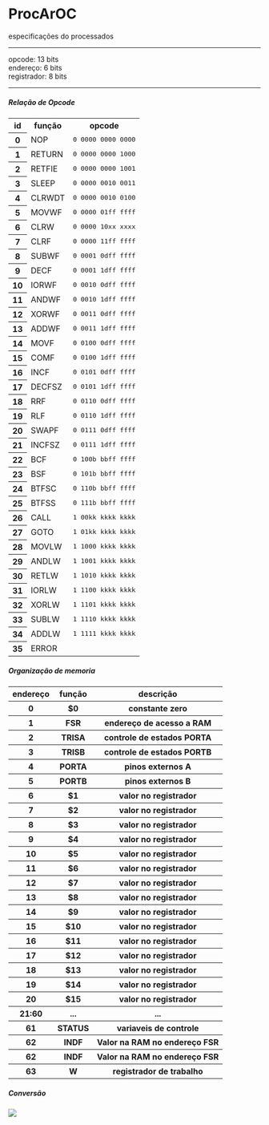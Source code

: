 # ProcArOC

especificações do processados

<hr>

opcode: 13 bits <br />
endereço: 6 bits <br />
registrador: 8 bits <br />

<hr>

<h5> Relação de Opcode</h5>

<table style="width:100%">
	<tr>
		<th>id</th>
		<th>função</th>
    		<th>opcode</th>
  	</tr>
  	<tr>
		<th>0</th>
    		<td>NOP</td>
    		<td><tt>0 0000 0000 0000</tt></td>
  	</tr>
  	<tr>
		<th>1</th>
    		<td>RETURN</td>
    		<td><tt>0 0000 0000 1000</tt></td>
  	</tr>
  	<tr>
		<th>2</th>
    		<td>RETFIE</td>
    		<td><tt>0 0000 0000 1001</tt></td>
  	</tr>
  	<tr>
		<th>3</th>
    		<td>SLEEP</td>
    		<td><tt>0 0000 0010 0011</tt></td>
  	</tr>
  	<tr>
		<th>4</th>
    		<td>CLRWDT</td>
    		<td><tt>0 0000 0010 0100</tt></td>
  	</tr>
  	<tr>
		<th>5</th>
    		<td>MOVWF</td>
    		<td><tt>0 0000 01ff ffff</tt></td>
  	</tr>
  	<tr>
		<th>6</th>
    		<td>CLRW</td>
    		<td><tt>0 0000 10xx xxxx</tt></td>
  	</tr>
	<tr>
		<th>7</th>
    		<td>CLRF</td>
		<td><tt>0 0000 11ff ffff</tt></td>
  	</tr>
  	<tr>
		<th>8</th>
    		<td>SUBWF</td>
    		<td><tt>0 0001 0dff ffff</tt></td>
  	</tr>
  	<tr>
		<th>9</th>
    		<td>DECF</td>
    		<td><tt>0 0001 1dff ffff</tt></td>
  	</tr>
  	<tr>
		<th>10</th>
    		<td>IORWF</td>
    		<td><tt>0 0010 0dff ffff</tt></td>
  	</tr>
  	<tr>
		<th>11</th>
    		<td>ANDWF</td>
    		<td><tt>0 0010 1dff ffff</tt></td>
  	</tr>
  	<tr>
		<th>12</th>
    		<td>XORWF</td>
    		<td><tt>0 0011 0dff ffff</tt></td>
  	</tr>
  	<tr>
		<th>13</th>
    		<td>ADDWF</td>
    		<td><tt>0 0011 1dff ffff</tt></td>
  	</tr>
  	<tr>
		<th>14</th>
    		<td>MOVF</td>
    		<td><tt>0 0100 0dff ffff</tt></td>
  	</tr>
  	<tr>
		<th>15</th>
    		<td>COMF</td>
    		<td><tt>0 0100 1dff ffff</tt></td>
  	</tr>
  	<tr>
		<th>16</th>
    		<td>INCF</td>
    		<td><tt>0 0101 0dff ffff</tt></td>
  	</tr>
  	<tr>
		<th>17</th>
    		<td>DECFSZ</td>
    		<td><tt>0 0101 1dff ffff</tt></td>
  	</tr>
  	<tr>
		<th>18</th>
    		<td>RRF</td>
    		<td><tt>0 0110 0dff ffff</tt></td>
  	</tr>
  	<tr>
		<th>19</th>
    		<td>RLF</td>
    		<td><tt>0 0110 1dff ffff</tt></td>
  	</tr>
  	<tr>
		<th>20</th>
    		<td>SWAPF</td>
    		<td><tt>0 0111 0dff ffff</tt></td>
  	</tr>
  	<tr>
		<th>21</th>
    		<td>INCFSZ</td>
    		<td><tt>0 0111 1dff ffff</tt></td>
  	</tr>
  	<tr>
		<th>22</th>
    		<td>BCF</td>
    		<td><tt>0 100b bbff ffff</tt></td>
  	</tr>
  	<tr>
		<th>23</th>
    		<td>BSF</td>
    		<td><tt>0 101b bbff ffff</tt></td>
  	</tr>
  	<tr>
		<th>24</th>
    		<td>BTFSC</td>
    		<td><tt>0 110b bbff ffff</tt></td>
  	</tr>
  	<tr>
		<th>25</th>
    		<td>BTFSS</td>
    		<td><tt>0 111b bbff ffff</tt></td>
  	</tr>
  	<tr>
		<th>26</th>
    		<td>CALL</td>
    		<td><tt>1 00kk kkkk kkkk</tt></td>
  	</tr>
  	<tr>
		<th>27</th>
    		<td>GOTO</td>
    		<td><tt>1 01kk kkkk kkkk</tt></td>
  	</tr>
  	<tr>
		<th>28</th>
    		<td>MOVLW</td>
    		<td><tt>1 1000 kkkk kkkk</tt></td>
  	</tr>
  	<tr>
		<th>29</th>
    		<td>ANDLW</td>
    		<td><tt>1 1001 kkkk kkkk</tt></td>
  	</tr>
  	<tr>
		<th>30</th>
    		<td>RETLW</td>
    		<td><tt>1 1010 kkkk kkkk</tt></td>
  	</tr>
  	<tr>
		<th>31</th>
    		<td>IORLW</td>
    		<td><tt>1 1100 kkkk kkkk</tt></td>
  	</tr>
  	<tr>
		<th>32</th>
    		<td>XORLW</td>
    		<td><tt>1 1101 kkkk kkkk</tt></td>
  	</tr>
  	<tr>
		<th>33</th>
    		<td>SUBLW</td>
    		<td><tt>1 1110 kkkk kkkk</tt></td>
  	</tr>
  	<tr>
		<th>34</th>
    		<td>ADDLW</td>
    		<td><tt>1 1111 kkkk kkkk</tt></td>
  	</tr>
    <tr>
    <th>35</th>
        <td>ERROR</td>
        <td></td>
    </tr>
</table> 

<h5> Organização de memoria</h5>

<table style="width:100%">
	<tr>
		<th>endereço</th>
		<th>função</th>
    		<th>descrição</th>
  	</tr>
	<tr>
		<th>0</th>
		<th>$0</th>
    		<th>constante zero</th>
  	</tr>
	<tr>
		<th>1</th>
		<th>FSR</th>
    		<th>endereço de acesso a RAM</th>
  	</tr>
	<tr>
		<th>2</th>
		<th>TRISA</th>
    		<th>controle de estados PORTA</th>
  	</tr>
	<tr>
		<th>3</th>
		<th>TRISB</th>
    		<th>controle de estados PORTB</th>
  	</tr>
	<tr>
		<th>4</th>
		<th>PORTA</th>
    		<th>pinos externos A</th>
  	</tr>
	<tr>
		<th>5</th>
		<th>PORTB</th>
    		<th>pinos externos B</th>
  	</tr>
	<tr>
		<th>6</th>
		<th>$1</th>
    		<th>valor no registrador</th>
  	</tr>
	<tr>
		<th>7</th>
		<th>$2</th>
    		<th>valor no registrador</th>
  	</tr>
	<tr>
		<th>8</th>
		<th>$3</th>
    		<th>valor no registrador</th>
  	</tr>
	<tr>
		<th>9</th>
		<th>$4</th>
    		<th>valor no registrador</th>
  	</tr>
	<tr>
		<th>10</th>
		<th>$5</th>
    		<th>valor no registrador</th>
  	</tr>
	<tr>
		<th>11</th>
		<th>$6</th>
    		<th>valor no registrador</th>
  	</tr>
	<tr>
		<th>12</th>
		<th>$7</th>
    		<th>valor no registrador</th>
  	</tr>
	<tr>
		<th>13</th>
		<th>$8</th>
    		<th>valor no registrador</th>
  	</tr>
	<tr>
		<th>14</th>
		<th>$9</th>
    		<th>valor no registrador</th>
  	</tr>
	<tr>
		<th>15</th>
		<th>$10</th>
    		<th>valor no registrador</th>
  	</tr>
	<tr>
		<th>16</th>
		<th>$11</th>
    		<th>valor no registrador</th>
  	</tr>
	<tr>
		<th>17</th>
		<th>$12</th>
    		<th>valor no registrador</th>
  	</tr>
	<tr>
		<th>18</th>
		<th>$13</th>
    		<th>valor no registrador</th>
  	</tr>
	<tr>
		<th>19</th>
		<th>$14</th>
    		<th>valor no registrador</th>
  	</tr>
	<tr>
		<th>20</th>
		<th>$15</th>
    		<th>valor no registrador</th>
  	</tr>
	<tr>
		<th>21:60</th>
		<th>...</th>
    		<th>...</th>
  	</tr>
	<tr>
		<th>61</th>
		<th>STATUS</th>
    		<th>variaveis de controle</th>
  	</tr>
	<tr>
	<tr>
		<th>62</th>
		<th>INDF</th>
    		<th>Valor na RAM no endereço FSR</th>
  	</tr>
		<th>62</th>
		<th>INDF</th>
    		<th>Valor na RAM no endereço FSR</th>
  	</tr>
	<tr>
		<th>63</th>
		<th>W</th>
    		<th>registrador de trabalho</th>
  	</tr>
</table> 

<h5>Conversão</h5>
<img src="http://redirect.viglink.com/?format=go&jsonp=vglnk_152842405906911&key=172579b97fa4d5e8c1a3c2918a03e499&libId=ji5c7yd801012xfz000DAc0q09t6i&loc=http%3A%2F%2Fhdl-fpga.blogspot.com%2F2011%2F06%2Fieeenumericstdall-funciones-de.html&v=1&out=http%3A%2F%2F4.bp.blogspot.com%2F-p0tEPSEQRds%2FTga9s9-EjXI%2FAAAAAAAABXw%2FC4XqIE2AtnY%2Fs1600%2FTypes_Conversion_Diagram.png&ref=https%3A%2F%2Fwww.google.com%2F&title=Dise%C3%B1o%20de%20Sistemas%20Digitales%20Avanzados%20con%20VHDL-FPGA%3A%20ieee.numeric_std.all%20-%20Funciones%20de%20Conversi%C3%B3n%20%2F%20Cast&txt=">
